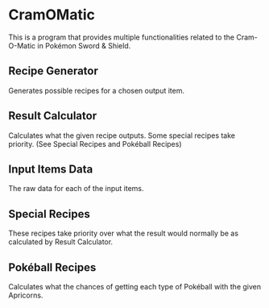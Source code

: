 # CramOMatic
This is a program that provides multiple functionalities related to the Cram-O-Matic in Pokémon Sword & Shield.

## Recipe Generator
Generates possible recipes for a chosen output item.

## Result Calculator
Calculates what the given recipe outputs. Some special recipes take priority. (See Special Recipes and Pokéball Recipes)

## Input Items Data
The raw data for each of the input items.

## Special Recipes
These recipes take priority over what the result would normally be as calculated by Result Calculator.

## Pokéball Recipes
Calculates what the chances of getting each type of Pokéball with the given Apricorns.
